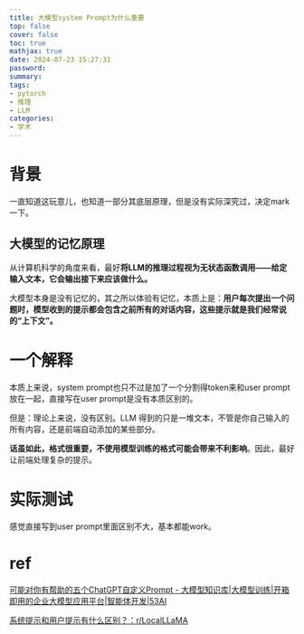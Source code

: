 ```yaml
---
title: 大模型system Prompt为什么重要
top: false
cover: false
toc: true
mathjax: true
date: 2024-07-23 15:27:31
password:
summary:
tags:
- pytorch
- 推理
- LLM
categories:
- 学术
---
```




# 背景

一直知道这玩意儿，也知道一部分其底层原理，但是没有实际深究过，决定mark一下。









## 大模型的记忆原理

从计算机科学的角度来看，最好**将LLM的推理过程视为无状态函数调用——给定输入文本，它会输出接下来应该做什么。**

大模型本身是没有记忆的，其之所以体验有记忆，本质上是：**用户每次提出一个问题时，模型收到的提示都会包含之前所有的对话内容，这些提示就是我们经常说的“上下文”。**







# 一个解释

本质上来说，system prompt也只不过是加了一个分割得token来和user prompt放在一起，直接写在user prompt是没有本质区别的。

但是：理论上来说，没有区别。LLM 得到的只是一堆文本，不管是你自己输入的所有内容，还是前端自动添加的某些部分。

**话虽如此，格式很重要，不使用模型训练的格式可能会带来不利影响**。因此，最好让前端处理复杂的提示。



# 实际测试

感觉直接写到user prompt里面区别不大，基本都能work。





# ref

[可能对你有帮助的五个ChatGPT自定义Prompt - 大模型知识库|大模型训练|开箱即用的企业大模型应用平台|智能体开发|53AI](https://www.53ai.com/news/qianyanjishu/2024062652170.html)

[系统提示和用户提示有什么区别？：r/LocalLLaMA](https://www.reddit.com/r/LocalLLaMA/comments/1cj4bfw/difference_between_system_prompt_and_user_prompt/)
